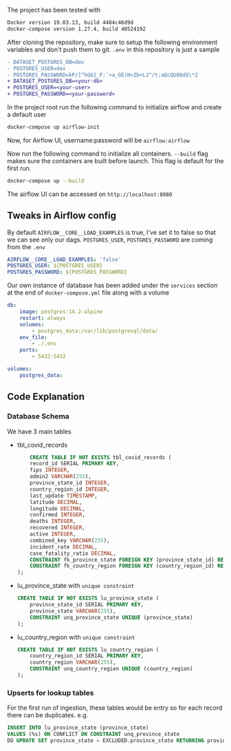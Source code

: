 The project has been tested with
 
```sh
Docker version 19.03.13, build 4484c46d9d
docker-compose version 1.27.4, build 40524192
```
After cloning the repository, make sure to setup the following environment variables and don't push them to git. `.env` in this repository is just a sample
```diff
- DATASET_POSTGRES_DB=dev
- POSTGRES_USER=dev
- POSTGRES_PASSWORD=kP/]^hGb}_F:`>a_GE(H>Zb+LJ^/t;aQcQU86d$\*2
+ DATASET_POSTGRES_DB=<your-db>
+ POSTGRES_USER=<your-user>
+ POSTGRES_PASSWORD=<your-password>
```
In the project root run the following command to initialize airflow and create a default user
```sh
docker-compose up airflow-init
```
Now, for Airflow UI, username:password will be `airflow:airflow`

Now run the following command to initialize all containers. `--build` flag makes sure the containers are built before launch. This flag is default for the first run. 
```sh
docker-compose up --build
```
The airflow UI can be accessed on `http://localhost:8080`
## Tweaks in Airflow config
By default `AIRFLOW__CORE__LOAD_EXAMPLES` is true, I've set it to false so that we can see only our dags.
`POSTGRES_USER`, `POSTGRES_PASSWORD` are coming from the `.env`
```yaml
AIRFLOW__CORE__LOAD_EXAMPLES: 'false'
POSTGRES_USER: ${POSTGRES_USER}
POSTGRES_PASSWORD: ${POSTGRES_PASSWORD}
```
Our own instance of database has been added under the `services` section at the end of `docker-compose.yml` file along with a volume
```yaml
db:
	image: postgres:14.2-alpine
	restart: always
	volumes:
		- postgres_data:/var/lib/postgresql/data/
	env_file:
		- ./.env
	ports:
		- 5432:5432

volumes:
	postgres_data:
```
## Code Explanation
### Database Schema
We have 3 main tables
- tbl_covid_records
	```sql
		CREATE TABLE IF NOT EXISTS tbl_covid_records (
		record_id SERIAL PRIMARY KEY,
		fips INTEGER,
		admin2 VARCHAR(255),
		province_state_id INTEGER,
		country_region_id INTEGER,
		last_update TIMESTAMP,
		latitude DECIMAL,
		longitude DECIMAL,
		confirmed INTEGER,
		deaths INTEGER,
		recovered INTEGER,
		active INTEGER,
		combined_key VARCHAR(255),
		incident_rate DECIMAL,
		case_fatality_ratio DECIMAL,
		CONSTRAINT fk_province_state FOREIGN KEY (province_state_id) REFERENCES lu_province_state(province_state_id),
		CONSTRAINT fk_country_region FOREIGN KEY (country_region_id) REFERENCES lu_country_region(country_region_id)
	);
	```
- lu_province_state with `unique constraint`
	```sql
	CREATE TABLE IF NOT EXISTS lu_province_state (
		province_state_id SERIAL PRIMARY KEY,
		province_state VARCHAR(255),
		CONSTRAINT unq_province_state UNIQUE (province_state)
	);
	```
- lu_country_region with `unique constraint`
	```sql
	CREATE TABLE IF NOT EXISTS lu_country_region (
		country_region_id SERIAL PRIMARY KEY,
		country_region VARCHAR(255),
		CONSTRAINT unq_country_region UNIQUE (country_region)
	);
	```
### Upserts for lookup tables
For the first run of ingestion, these tables would be entry so for each record there can be duplicates. e.g.
```sql
INSERT INTO lu_province_state (province_state)
VALUES (%s) ON CONFLICT ON CONSTRAINT unq_province_state
DO UPDATE SET province_state = EXCLUDED.province_state RETURNING province_state_id;
```